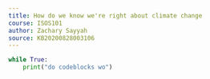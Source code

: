 ```yaml
---
title: How do we know we're right about climate change
course: ISOS101
author: Zachary Sayyah
source: KB20200828003106
---
```


```python
while True:
	print("do codeblocks wo")
```